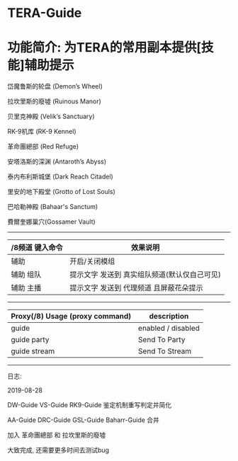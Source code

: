 TERA-Guide
======

# 功能简介: 为TERA的常用副本提供[技能]辅助提示

岱魔鲁斯的轮盘 (Demon’s Wheel)

拉坎里斯的廢墟 (Ruinous Manor)

贝里克神殿 (Velik’s Sanctuary)

RK-9机库 (RK-9 Kennel)

革命團總部 (Red Refuge)

安塔洛斯的深渊 (Antaroth’s Abyss)

泰内布利斯城堡 (Dark Reach Citadel)

里安的地下殿堂 (Grotto of Lost Souls)

巴哈勒神殿 (Bahaar's Sanctum)

費爾奎娜巢穴(Gossamer Vault)

------

/8频道 键入命令 | 效果说明
--- | ---
辅助 | 开启/关闭模组
辅助 组队 | 提示文字 发送到 真实组队频道(默认仅自己可见)
辅助 主播 | 提示文字 发送到 代理频道 且屏蔽花朵提示

------

Proxy(/8) Usage (proxy command) | description
--- | ---
guide | enabled / disabled
guide party | Send To Party
guide stream | Send To Stream

------

日志:

2019-08-28

DW-Guide VS-Guide RK9-Guide 鉴定机制重写判定并简化

AA-Guide DRC-Guide GSL-Guide Baharr-Guide 合并

加入 革命團總部 和 拉坎里斯的廢墟

大致完成, 还需要更多时间去测试bug
